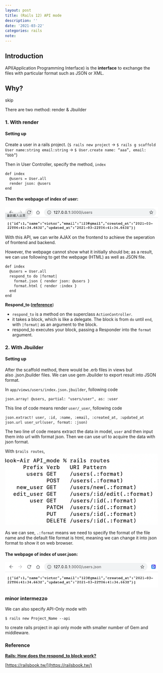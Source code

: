 ```yaml
---
layout: post
title: (Rails 12) API mode
description: ''
date: '2021-03-22'
categories: rails
note:
---
```


## Introduction
API(Application Programming Interface) is the **interface** to exchange the files with particular format such as JSON or XML.

## Why?
skip

There are two method: render & Jbuilder

### 1. With render
#### Setting up
Create a user in a rails project. (`$ rails new project` -> `$ rails g scaffold User name:string email:string` -> `$ User.create name: “aaa”, email: “bbb”`)

Then in User Controller, specify the method, `index`
```
def index  
  @users = User.all  
  render json: @users  
end
```
#### Then the webpage of index of user:
<img src="/assets/img/1__hPlz0iX3HD__zZnfYYZ__s5A.png" alt="">
With this API, we can write AJAX on the frontend to achieve the seperation of frontend and backend.

However, the webpage cannot show what it initially should be; as a result, we can use following to get the webpage (HTML) as well as JSON file.
```
def index  
  @users = User.all  
  respond_to do |format|  
    format.json { render json: @users }  
    format.html { render :index }  
  end
end
```
**Respond_to ([reference](https://stackoverflow.com/questions/9492362/rails-how-does-the-respond-to-block-work)**)

*   `respond_to` is a method on the superclass `ActionController`.
*   it takes a block, which is like a delegate. The block is from `do` until `end`, with `|format|` as an argument to the block.
*   respond\_to executes your block, passing a Responder into the `format` argument.

### 2. With Jbuilder

#### Setting up

After the scaffold method, there would be .erb files in views but also .json.jbuilder files. We can use gem Jbuilder to export result into JSON format.

In `app/views/users/index.json.jbuilder`, following code
```
json.array! @users, partial: "users/user", as: :user
```
This line of code means render `user/_user`, following code
```
json.extract! user, :id, :name, :email, :created_at, :updated_at  
json.url user_url(user, format: :json)
```
The two line of code means extract the data in model, `user` and then input them into url with format json. Then we can use url to acquire the data with json format.

With `$rails routes`,
<img src="/assets/img/1__brFbtd9__9PWhAHWTlb1F3w.png" alt="">

As we can see, `.:format` means we need to specify the format of the file name and the default file format is html, meaning we can change it into json format to show it on web browser.

#### The webpage of index of user.json:
<img src="/assets/img/1__uUOWYl6zKKP8gmFz4d5rHA.png" alt="">

### minor intermezzo

We can also specify API-Only mode with
```
$ rails new Project_Name --api
```
to create rails project in api only mode with smaller number of Gem and middleware.

### Reference

[**Rails: How does the respond_to block work?**](https://stackoverflow.com/questions/9492362/rails-how-does-the-respond-to-block-work)

[https://railsbook.tw/](https://railsbook.tw/)